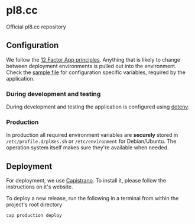 # pl8.cc

Official pl8.cc repository

## Configuration

We follow the [12 Factor App principles](http://12factor.net). Anything that is likely to change between deployment environments is pulled out into the environment. Check the [sample file](.env.sample) for configuration specific variables, required by the application.

### During development and testing

During development and testing the application is configured using [dotenv](https://github.com/bkeepers/dotenv).


### Production

In production all required environment variables are **securely** stored in `/etc/profile.d/pl8es.sh` or `/etc/environment` for Debian/Ubuntu. The operation system itself makes sure they're available when needed.


## Deployment

For deployment, we use [Capistrano](http://capistranorb.com/). To install it, please follow the instructions on it's website.

To deploy a new release, run the following in a terminal from within the project's root directory

```
cap production deploy
```
